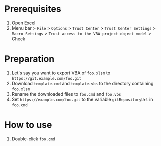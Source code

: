 # Prerequisites
1. Open Excel
2. Menu bar > `File` > `Options` > `Trust Center` > `Trust Center Settings` > `Macro Settings` > `Trust access to the VBA project object model` > Check

# Preparation
1. Let's say you want to export VBA of `foo.xlsm` to `https://git.example.com/foo.git`
2. Download `template.cmd` and `template.vbs` to the directory containing `foo.xlsm`
3. Rename the downloaded files to `foo.cmd` and `foo.vbs`
4. Set `https://example.com/foo.git` to the variable `gitRepositoryUrl` in `foo.cmd`

# How to use
1. Double-click `foo.cmd`
